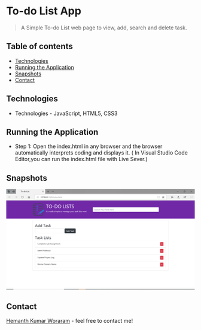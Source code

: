 # To-do List App 

> A Simple To-do List web page to view, add, search and delete task.

## Table of contents
* [Technologies](#technologies)
* [Running the Application](#running-the-application)
* [Snapshots](#snapshots)
* [Contact](#contact)

## Technologies
* Technologies - JavaScript, HTML5, CSS3

## Running the Application
* Step 1: Open the index.html in any browser and the browser automatically interprets coding and displays it. 
( In Visual Studio Code Editor,you can run the index.html file with Live Sever.)

## Snapshots
![Example snapshot](./snapshot/tdl1.png) 

## Contact
[Hemanth Kumar Woraram](https://hemanthkumarw.com/) - feel free to contact me!
